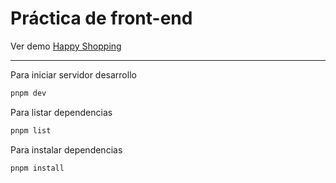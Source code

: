 # Práctica de front-end 


Ver demo [Happy Shopping](https://eshop-tau-six.vercel.app)

---

Para iniciar servidor desarrollo
```bash
pnpm dev
```

Para listar dependencias
```bash
pnpm list
```
Para instalar dependencias
```bash
pnpm install
```

